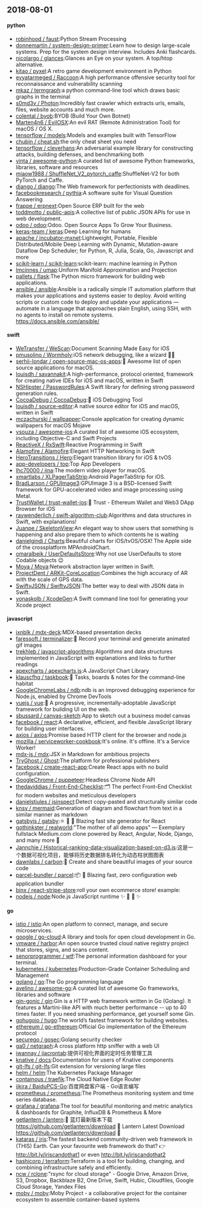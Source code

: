 ## 2018-08-01

#### python
* [robinhood / faust](https://github.com/robinhood/faust):Python Stream Processing
* [donnemartin / system-design-primer](https://github.com/donnemartin/system-design-primer):Learn how to design large-scale systems. Prep for the system design interview. Includes Anki flashcards.
* [nicolargo / glances](https://github.com/nicolargo/glances):Glances an Eye on your system. A top/htop alternative.
* [kitao / pyxel](https://github.com/kitao/pyxel):A retro game development environment in Python
* [evyatarmeged / Raccoon](https://github.com/evyatarmeged/Raccoon):A high performance offensive security tool for reconnaissance and vulnerability scanning
* [mkaz / termgraph](https://github.com/mkaz/termgraph):a python command-line tool which draws basic graphs in the terminal
* [s0md3v / Photon](https://github.com/s0md3v/Photon):Incredibly fast crawler which extracts urls, emails, files, website accounts and much more.
* [colental / byob](https://github.com/colental/byob):BYOB (Build Your Own Botnet)
* [Marten4n6 / EvilOSX](https://github.com/Marten4n6/EvilOSX):An evil RAT (Remote Administration Tool) for macOS / OS X.
* [tensorflow / models](https://github.com/tensorflow/models):Models and examples built with TensorFlow
* [chubin / cheat.sh](https://github.com/chubin/cheat.sh):the only cheat sheet you need
* [tensorflow / cleverhans](https://github.com/tensorflow/cleverhans):An adversarial example library for constructing attacks, building defenses, and benchmarking both
* [vinta / awesome-python](https://github.com/vinta/awesome-python):A curated list of awesome Python frameworks, libraries, software and resources
* [miaow1988 / ShuffleNet_V2_pytorch_caffe](https://github.com/miaow1988/ShuffleNet_V2_pytorch_caffe):ShuffleNet-V2 for both PyTorch and Caffe.
* [django / django](https://github.com/django/django):The Web framework for perfectionists with deadlines.
* [facebookresearch / pythia](https://github.com/facebookresearch/pythia):A software suite for Visual Question Answering
* [frappe / erpnext](https://github.com/frappe/erpnext):Open Source ERP built for the web
* [toddmotto / public-apis](https://github.com/toddmotto/public-apis):A collective list of public JSON APIs for use in web development.
* [odoo / odoo](https://github.com/odoo/odoo):Odoo. Open Source Apps To Grow Your Business.
* [keras-team / keras](https://github.com/keras-team/keras):Deep Learning for humans
* [apache / incubator-mxnet](https://github.com/apache/incubator-mxnet):Lightweight, Portable, Flexible Distributed/Mobile Deep Learning with Dynamic, Mutation-aware Dataflow Dep Scheduler; for Python, R, Julia, Scala, Go, Javascript and more
* [scikit-learn / scikit-learn](https://github.com/scikit-learn/scikit-learn):scikit-learn: machine learning in Python
* [lmcinnes / umap](https://github.com/lmcinnes/umap):Uniform Manifold Approximation and Projection
* [pallets / flask](https://github.com/pallets/flask):The Python micro framework for building web applications.
* [ansible / ansible](https://github.com/ansible/ansible):Ansible is a radically simple IT automation platform that makes your applications and systems easier to deploy. Avoid writing scripts or custom code to deploy and update your applications — automate in a language that approaches plain English, using SSH, with no agents to install on remote systems. https://docs.ansible.com/ansible/

#### swift
* [WeTransfer / WeScan](https://github.com/WeTransfer/WeScan):Document Scanning Made Easy for iOS
* [pmusolino / Wormholy](https://github.com/pmusolino/Wormholy):iOS network debugging, like a wizard 🧙‍♂️
* [serhii-londar / open-source-mac-os-apps](https://github.com/serhii-londar/open-source-mac-os-apps):🚀
Awesome list of open source applications for macOS.
* [louisdh / savannakit](https://github.com/louisdh/savannakit):A high-performance, protocol oriented, framework for creating native IDEs for iOS and macOS, written in Swift
* [NSHipster / PasswordRules](https://github.com/NSHipster/PasswordRules):A Swift library for defining strong password generation rules.
* [CocoaDebug / CocoaDebug](https://github.com/CocoaDebug/CocoaDebug):🚀
iOS Debugging Tool
* [louisdh / source-editor](https://github.com/louisdh/source-editor):A native source editor for iOS and macOS, written in Swift
* [mczachurski / wallpapper](https://github.com/mczachurski/wallpapper):Console application for creating dynamic wallpapers for macOS Mojave
* [vsouza / awesome-ios](https://github.com/vsouza/awesome-ios):A curated list of awesome iOS ecosystem, including Objective-C and Swift Projects
* [ReactiveX / RxSwift](https://github.com/ReactiveX/RxSwift):Reactive Programming in Swift
* [Alamofire / Alamofire](https://github.com/Alamofire/Alamofire):Elegant HTTP Networking in Swift
* [HeroTransitions / Hero](https://github.com/HeroTransitions/Hero):Elegant transition library for iOS & tvOS
* [app-developers / top](https://github.com/app-developers/top):Top App Developers
* [lhc70000 / iina](https://github.com/lhc70000/iina):The modern video player for macOS.
* [xmartlabs / XLPagerTabStrip](https://github.com/xmartlabs/XLPagerTabStrip):Android PagerTabStrip for iOS.
* [BradLarson / GPUImage3](https://github.com/BradLarson/GPUImage3):GPUImage 3 is a BSD-licensed Swift framework for GPU-accelerated video and image processing using Metal.
* [TrustWallet / trust-wallet-ios](https://github.com/TrustWallet/trust-wallet-ios):📱
Trust - Ethereum Wallet and Web3 DApp Browser for iOS
* [raywenderlich / swift-algorithm-club](https://github.com/raywenderlich/swift-algorithm-club):Algorithms and data structures in Swift, with explanations!
* [Juanpe / SkeletonView](https://github.com/Juanpe/SkeletonView):An elegant way to show users that something is happening and also prepare them to which contents he is waiting
* [danielgindi / Charts](https://github.com/danielgindi/Charts):Beautiful charts for iOS/tvOS/OSX! The Apple side of the crossplatform MPAndroidChart.
* [omaralbeik / UserDefaultsStore](https://github.com/omaralbeik/UserDefaultsStore):Why not use UserDefaults to store Codable objects
😉
* [Moya / Moya](https://github.com/Moya/Moya):Network abstraction layer written in Swift.
* [ProjectDent / ARKit-CoreLocation](https://github.com/ProjectDent/ARKit-CoreLocation):Combines the high accuracy of AR with the scale of GPS data.
* [SwiftyJSON / SwiftyJSON](https://github.com/SwiftyJSON/SwiftyJSON):The better way to deal with JSON data in Swift.
* [yonaskolb / XcodeGen](https://github.com/yonaskolb/XcodeGen):A Swift command line tool for generating your Xcode project

#### javascript
* [jxnblk / mdx-deck](https://github.com/jxnblk/mdx-deck):MDX-based presentation decks
* [faressoft / terminalizer](https://github.com/faressoft/terminalizer):🦄
Record your terminal and generate animated gif images
* [trekhleb / javascript-algorithms](https://github.com/trekhleb/javascript-algorithms):Algorithms and data structures implemented in JavaScript with explanations and links to further readings
* [apexcharts / apexcharts.js](https://github.com/apexcharts/apexcharts.js):A JavaScript Chart Library
* [klauscfhq / taskbook](https://github.com/klauscfhq/taskbook):📓
Tasks, boards & notes for the command-line habitat
* [GoogleChromeLabs / ndb](https://github.com/GoogleChromeLabs/ndb):ndb is an improved debugging experience for Node.js, enabled by Chrome DevTools
* [vuejs / vue](https://github.com/vuejs/vue):🖖
A progressive, incrementally-adoptable JavaScript framework for building UI on the web.
* [sbussard / canvas-sketch](https://github.com/sbussard/canvas-sketch):App to sketch out a business model canvas
* [facebook / react](https://github.com/facebook/react):A declarative, efficient, and flexible JavaScript library for building user interfaces.
* [axios / axios](https://github.com/axios/axios):Promise based HTTP client for the browser and node.js
* [mozilla / serviceworker-cookbook](https://github.com/mozilla/serviceworker-cookbook):It's online. It's offline. It's a Service Worker!
* [mdx-js / mdx](https://github.com/mdx-js/mdx):JSX in Markdown for ambitious projects
* [TryGhost / Ghost](https://github.com/TryGhost/Ghost):The platform for professional publishers
* [facebook / create-react-app](https://github.com/facebook/create-react-app):Create React apps with no build configuration.
* [GoogleChrome / puppeteer](https://github.com/GoogleChrome/puppeteer):Headless Chrome Node API
* [thedaviddias / Front-End-Checklist](https://github.com/thedaviddias/Front-End-Checklist):🗂
The perfect Front-End Checklist for modern websites and meticulous developers
* [danielstjules / jsinspect](https://github.com/danielstjules/jsinspect):Detect copy-pasted and structurally similar code
* [knsv / mermaid](https://github.com/knsv/mermaid):Generation of diagram and flowchart from text in a similar manner as markdown
* [gatsbyjs / gatsby](https://github.com/gatsbyjs/gatsby):⚛️
📄
🚀
Blazing fast site generator for React
* [gothinkster / realworld](https://github.com/gothinkster/realworld):"The mother of all demo apps" — Exemplary fullstack Medium.com clone powered by React, Angular, Node, Django, and many more
🏅
* [Jannchie / Historical-ranking-data-visualization-based-on-d3.js](https://github.com/Jannchie/Historical-ranking-data-visualization-based-on-d3.js):这是一个数据可视化项目，能够将历史数据排名转化为动态柱状图图表
* [dawnlabs / carbon](https://github.com/dawnlabs/carbon):🎨
Create and share beautiful images of your source code
* [parcel-bundler / parcel](https://github.com/parcel-bundler/parcel):📦
🚀
Blazing fast, zero configuration web application bundler
* [binx / react-stripe-store](https://github.com/binx/react-stripe-store):roll your own ecommerce store! example:
* [nodejs / node](https://github.com/nodejs/node):Node.js JavaScript runtime
✨
🐢
🚀
✨

#### go
* [istio / istio](https://github.com/istio/istio):An open platform to connect, manage, and secure microservices.
* [google / go-cloud](https://github.com/google/go-cloud):A library and tools for open cloud development in Go.
* [vmware / harbor](https://github.com/vmware/harbor):An open source trusted cloud native registry project that stores, signs, and scans content.
* [senorprogrammer / wtf](https://github.com/senorprogrammer/wtf):The personal information dashboard for your terminal.
* [kubernetes / kubernetes](https://github.com/kubernetes/kubernetes):Production-Grade Container Scheduling and Management
* [golang / go](https://github.com/golang/go):The Go programming language
* [avelino / awesome-go](https://github.com/avelino/awesome-go):A curated list of awesome Go frameworks, libraries and software
* [gin-gonic / gin](https://github.com/gin-gonic/gin):Gin is a HTTP web framework written in Go (Golang). It features a Martini-like API with much better performance -- up to 40 times faster. If you need smashing performance, get yourself some Gin.
* [gohugoio / hugo](https://github.com/gohugoio/hugo):The world’s fastest framework for building websites.
* [ethereum / go-ethereum](https://github.com/ethereum/go-ethereum):Official Go implementation of the Ethereum protocol
* [securego / gosec](https://github.com/securego/gosec):Golang security checker
* [ga0 / netgraph](https://github.com/ga0/netgraph):A cross platform http sniffer with a web UI
* [iwannay / jiacrontab](https://github.com/iwannay/jiacrontab):提供可视化界面的定时任务管理工具
* [knative / docs](https://github.com/knative/docs):Documentation for users of Knative components
* [git-lfs / git-lfs](https://github.com/git-lfs/git-lfs):Git extension for versioning large files
* [helm / helm](https://github.com/helm/helm):The Kubernetes Package Manager
* [containous / traefik](https://github.com/containous/traefik):The Cloud Native Edge Router
* [iikira / BaiduPCS-Go](https://github.com/iikira/BaiduPCS-Go):百度网盘客户端 - Go语言编写
* [prometheus / prometheus](https://github.com/prometheus/prometheus):The Prometheus monitoring system and time series database.
* [grafana / grafana](https://github.com/grafana/grafana):The tool for beautiful monitoring and metric analytics & dashboards for Graphite, InfluxDB & Prometheus & More
* [getlantern / lantern](https://github.com/getlantern/lantern):🔴
蓝灯最新版本下载 https://github.com/getlantern/download
🔴
Lantern Latest Download https://github.com/getlantern/download
🔴
* [kataras / iris](https://github.com/kataras/iris):The fastest backend community-driven web framework in (THIS) Earth. Can your favourite web framework do that?
👉
http://bit.ly/iriscandothat1 or even http://bit.ly/iriscandothat2
* [hashicorp / terraform](https://github.com/hashicorp/terraform):Terraform is a tool for building, changing, and combining infrastructure safely and efficiently.
* [ncw / rclone](https://github.com/ncw/rclone):"rsync for cloud storage" - Google Drive, Amazon Drive, S3, Dropbox, Backblaze B2, One Drive, Swift, Hubic, Cloudfiles, Google Cloud Storage, Yandex Files
* [moby / moby](https://github.com/moby/moby):Moby Project - a collaborative project for the container ecosystem to assemble container-based systems
